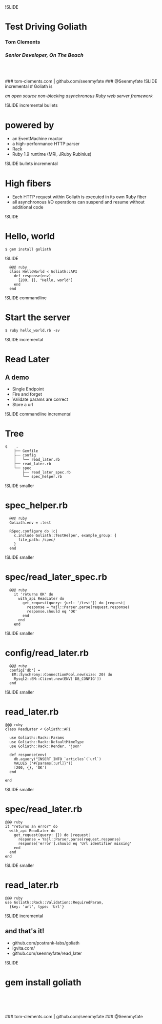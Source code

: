 !SLIDE 
# Test Driving Goliath
### Tom Clements
### _Senior Developer, On The Beach_
<br />
<br />
<br />
### tom-clements.com | github.com/seenmyfate
### @Seenmyfate
!SLIDE incremental
# Goliath is

_an open source non-blocking asynchronous Ruby web server framework_


!SLIDE incremental bullets
# powered by

  * an EventMachine reactor
  * a high-performance HTTP parser
  * Rack
  * Ruby 1.9 runtime (MRI, JRuby Rubinius)

!SLIDE bullets incremental
# High fibers

  * Each HTTP request within Goliath is executed in its own Ruby fiber
* all asynchronous I/O operations can suspend and resume without additional code

!SLIDE  
# Hello, world

    $ gem install goliath

    
!SLIDE  

      @@@ ruby
      class HelloWorld < Goliath::API
        def response(env)
          [200, {}, "Hello, world"]
        end
      end

    
!SLIDE commandline
# Start the server
    $ ruby hello_world.rb -sv

!SLIDE incremental
# Read Later
## A demo

* Single Endpoint
* Fire and forget
* Validate params are correct
* Store a url

!SLIDE commandline incremental
# Tree 

    $    .
        ├── Gemfile
        ├── config
        │   └── read_later.rb
        ├── read_later.rb
        └── spec
            ├── read_later_spec.rb
            └── spec_helper.rb
   
!SLIDE smaller
# spec_helper.rb

      @@@ ruby
      Goliath.env = :test

      RSpec.configure do |c|
        c.include Goliath::TestHelper, example_group: {
          file_path: /spec/
        }
      end

!SLIDE smaller
# spec/read\_later\_spec.rb
      
      @@@ ruby
        it 'returns OK' do
          with_api ReadLater do
            get_request(query: {url: '/test'}) do |request|
              response = Yajl::Parser.parse(request.response)
              response.should eq 'OK'
            end
          end
        end


!SLIDE smaller
# config/read_later.rb

      @@@ ruby
      config['db'] =
       EM::Synchrony::ConnectionPool.new(size: 20) do
        Mysql2::EM::Client.new(ENV['DB_CONFIG'])
      end

!SLIDE smaller
# read_later.rb
    @@@ ruby
    class ReadLater < Goliath::API
      
      use Goliath::Rack::Params
      use Goliath::Rack::DefaultMimeType
      use Goliath::Rack::Render, 'json'
      
      def response(env)
        db.aquery("INSERT INTO `articles`(`url`)
        VALUES ('#{params[:url]}"))
        [200, {}, 'OK']
      end

    end

!SLIDE smaller
# spec/read_later.rb

    @@@ ruby
    it "returns an error" do
      with_api ReadLater do
        get_request(query: {}) do |request|
          response = Yajl::Parser.parse(request.response)
          response['error'].should eq 'Url identifier missing'
        end
      end
    end

!SLIDE smaller
# read_later.rb

    @@@ ruby
    use Goliath::Rack::Validation::RequiredParam,
      {key: 'url', type: 'Url'}

!SLIDE incremental 
## and that's it!

* github.com/postrank-labs/goliath
* igvita.com/
* github.com/seenmyfate/read_later


!SLIDE
# gem install goliath
<br />
<br />
<br />
<br />
### tom-clements.com | github.com/seenmyfate
### @Seenmyfate



